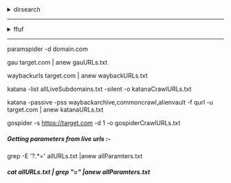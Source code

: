 
<details>
  <summary>dirsearch</summary>

    dirsearch -w /mnt/CyberSecurity/My-Cool-WordList-For-Fuzz-and-Bugs/wordlists/params.txt --full-url --random-agent -x 404,400 -e php,html,js,json,ini -u https://target.com/ |anew dirsearchURLs.txt
    dirsearch -e php,asp,aspx,jsp,py,txt,conf,config,bak,backup,swp,old,db,sql,asp,aspx,asp~,py~,rb,rb~,php~,bak,bkp,cache,cgi,conf,csv,html,inc,jar,js,json,jsp~,lock,log,rar,old,sql.gz,sql.zip,sql.tar.gz,sql~,swp~,tar,tar.bz2,tar.gz,txt,wadl,zip -i 200 --full-url --deep-recursive -w /mnt/CyberSecurity/My-Cool-WordList-For-Fuzz-and-Bugs/wordlists/params.txt --exclude-subdirs .well-known/,wp-includes/,wp-json/,faq/,Company/,Blog/,Careers/,Contact/,About/,IMAGE/,Images/,Logos/,Videos/,feed/,resources/,banner/,assets/,css/,fonts/,img/,images/,js/,media/,static/,templates/,uploads/,vendor/ --exclude-sizes 0B --skip-on-status 429 --random-agent -u https://target.com/ |anew dirsearchURLs2.txt
    dirsearch -u https://domain.com/ -e 'conf,config,bak,backup,smp,old,db,sql,asp,aspx,py,radl,zip,xml,swp,x~,asp~,py~,rb~,php~,bkp,jsp~,rar,gz,sql~,swp~,wdl,env,ini' --full-url -delay=10 --timeout=30 -p 127.0.0.1:8080 --random-agent -t 100 -w ~/SecLists/Discovery/Web-Content/combined_words.txt -o hiddenFiles.txt # turn on burpsuite to crawl  
</details>

---------------------------------------------------------------------------------------

<details>
  <summary>ffuf</summary>

    ffuf -w /usr/share/wordlists/custom.txt -t 75 -ac -mc 200,405,401,415,302,301 -u http://assets.engage.tesla.com/FUZZ |anew ffufURLs.txt
    ffuf -u https://www.example.com/FUZZ -w wordlist/Seclists/Discovery/Web-content/raft-medium-files.txt -mc 200,302,301 -t 1000 |anew ffufURLs2.txt
      
      to fuzz in two places with two files 
     ffuf -u https://mars.com/FUZZ/AGAIN  -w list1.txt:FUZZ  -w list2.txt:AGAIN
</details>

----------------------------------------------------------------------------------------

paramspider -d domain.com

gau target.com | anew gauURLs.txt

waybackurls target.com | anew waybackURLs.txt

katana -list allLiveSubdomains.txt -silent -o katanaCrawlURLs.txt

katana -passive -pss waybackarchive,commoncrawl,alienvault -f qurl -u target.com | anew katanaURLs.txt

gospider -s https://target.com -d 1 -o gospiderCrawlURLs.txt


##### Getting parameters from live urls :-
grep -E '\?.*=' allURLs.txt |anew allParamters.txt
##### cat allURLs.txt | grep "=" |anew allParamters.txt



